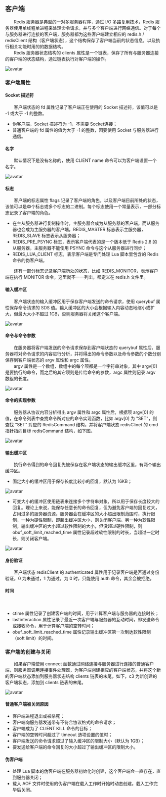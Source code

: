 ## 客户端
　　Redis 服务器是典型的一对多服务器程序，通过 I/O 多路复用技术，Redis 服务器使用单线程单进程来处理命令请求，并与多个客户端进行网络通信。对于每个与服务器进行连接的客户端，服务器都为这些客户端建立相应的 redis.h / redisClient 结构（客户端状态），这个结构保存了客户端当前的状态信息，以及执行相关功能时用的的数据结构。<br />
　　Redis 服务器状态结构的 clients 属性是一个链表，保存了所有与服务器连接的客户端的状态结构，通过链表执行对客户端的操作。
 
![avatar](chapter_13_p1.png)

### 客户端属性

#### Socket 描述符
　　客户端状态的 fd 属性记录了客户端正在使用的 Socket 描述符，该值可以是 -1 或大于 -1 的整数。

- 伪客户端，Socket 描述符为 -1，不需要 Socket连接；
- 普通客户端的 fd 属性的值为大于 -1 的整数，因要使用 Socket 与服务器进行通信。

#### 名字
　　默认情况下是没有名称的，使用 CLIENT name 命令可以为客户端设置一个名字。
  
![avatar](chapter_13_p2.png)

#### 标志
　　客户端的标志属性 flags 记录了客户端的角色，以及客户端目前所处的状态，该值可以是单个标志或多个标志的二进制。每个标志使用一个常量表示，一部分标志记录了客户端的角色。
  
- 在主从服务器进行复制操作时，主服务器会成为从服务器的客户端，而从服务器也会成为主服务器的客户端。REDIS_MASTER 标志表示主服务器，REDIS_SLAVE 标志表示从服务器；
- REDIS_PRE_PSYNC 标志，表示客户端代表的是一个版本低于 Redis 2.8 的从服务器，主服务器不能使用 PSYNC 命令与这个从服务器进行同步；
- REDIS_LUA_CLIENT 标志，表示客户端是专门处理 Lua 脚本里包含的 Redis 命令的伪客户端。

　　还有一部分标志记录客户端所处的状态，比如 REDIS_MONITOR，表示客户端在执行 MONITOR 命令，这里就不一一列出，都定义在 redis.h 文件里。

#### 输入缓冲区
　　客户端状态的输入缓冲区用于保存客户端发送的命令请求，使用 querybuf 属性保存命令请求的 SDS 值。输入缓冲区的大小会根据输入内容动态地缩小或扩大，但最大大小不超过 1GB，否则服务器将关闭这个客户端。
  
![avatar](chapter_13_p3.png)

#### 命令与命令参数
　　在服务器将客户端发送的命令请求保存到客户端状态的 querybuf 属性后，服务器将对命令请求的内容进行分析，并将得出的命令参数以及命令参数的个数分别保存到客户端状态的 argv 属性和 argc 属性。<br  />
　　argv 属性是一个数组，数组中的每个项都是一个字符串对象，其中 argv[0] 是要执行的命令，而之后的其它项则是传给命令的参数，argc 属性则记录 argv 数组的长度。
  
![avatar](chapter_13_p4.png)

#### 命令的实现参数
　　服务器从协议内容分析得出 argv 属性和 argc 属性后，根据项 argv[0] 的值，在命令列表中查找命令所对应的命令实现函数，比如 argv[0] 为 "SET"，则查找 "SET" 对应的 RedisCommand 结构，并将客户端状态 redisClinet 的 cmd 指针指向目标 redisCommand 结构，如下图。

![avatar](chapter_13_p5.png)

#### 输出缓冲区
　　执行命令得到的命令回复先被保存在客户端状态的输出缓冲区里，有两个输出缓冲区。
  
- 固定大小的缓冲区用于保存长度比较小的回复，默认为 16KB；

![avatar](chapter_13_p6.png)

- 可变大小的缓冲区使用链表来连接多个字符串对象，所以用于保存长度较大的回复。理论上来说，能保存任意长的命令回复，但为避免客户端的回复过大，占用过多的服务器资源，服务器会在缓冲区的大小超出限制范围时，执行限制，一种为硬性限制，即超出缓冲区大小，则关闭客户端。另一种为软性限制，输出缓冲区的大小超过软性限制的大小，但没超过硬性限制，则 obuf_soft_limit_reached_time 属性记录超过软性限制的时长，当超过一定时长，则关闭客户端。
  
![avatar](chapter_13_p7.png)

#### 身份验证
　　客户端状态 redisClient 的 authenticated 属性用于记录客户端是否通过身份验证，0 为未通过，1 为通过。为 0 时，只能使用 auth 命令，其余会被拒绝。

#### 时间
　　
- ctime 属性记录了创建客户端的时间，用于计算客户端与服务器的连接时长；
- lastinteraction 属性记录了最近一次客户端与服务器的互动时间，即发送命令或接收命令，用于计算客户端的空转时间；
- obuf_soft_limit_reached_time 属性记录输出缓冲区第一次到达软性限制（soft limit）的时间。

### 客户端的创建与关闭
　　如果客户端使用 connect 函数通过网络连接与服务器进行连接的普通客户端，则服务器调用连接事件处理器，为客户端创建相应的客户端状态，并将这个新的客户端状态添加到服务器状态结构 clients 链表的末尾。如下，c3 为新创建的客户端状态，添加到 clients 链表的末尾。
  
![avatar](chapter_13_p8.png)

#### 普通客户端被关闭原因

- 客户端进程退出或被杀死；
- 客户端向服务器发送带有不符合协议格式的命令请求；
- 客户端成为了 CLIENT KILL 命令的目标；
- 客户端的空转时间超过了 timeout 选项设置的值时；
- 客户端发送的命令请求超过了输入缓冲区的限制大小（默认为 1GB）；
- 要发送给客户端的命令回复的大小超过了输出缓冲区的限制大小。

#### 伪客户端

- 处理 Lua 脚本的伪客户端在服务器初始化时创建，这个客户端会一直存在，直到服务器关闭；
- 载入 AOF 文件时使用的伪客户端在载入工作时开始时动态创建，载入工作完毕后关闭。
